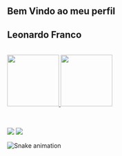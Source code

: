 ## Bem Vindo ao meu perfil
## Leonardo Franco

 <div style="display: inline_block"><br>
  <a href="https://github.com/LeoFFernandes">
  <img height="120em" src="https://github-readme-stats.vercel.app/api?username=LeoFFernandes&show_icons=true&theme=dark&include_all_commits=true&count_private=true"/>
  <img height="120em" src="https://github-readme-stats.vercel.app/api/top-langs/?username=LeoFFernandes&layout=compact&langs_count=10&theme=dark"/>
</div>

 <div style="display: inline_block"><br> 
</div>
  
  ##
 
<div> 
  <a href="https://instagram.com/leofrancocruz" target="_blank"><img src="https://img.shields.io/badge/-Instagram-%23000080?style=for-the-badge&logo=instagram&logoColor=white" target="_blank"></a>
  <a href = "mailto:lffc60@gmail.com"><img src="https://img.shields.io/badge/-Gmail-%23333?style=for-the-badge&logo=gmail&logoColor=white" target="_blank"></a> 
 
 ![Snake animation](https://github.com/LeoFFernandes/LeoFFernandes/blob/output/github-contribution-grid-snake.svg)
 
</div>
